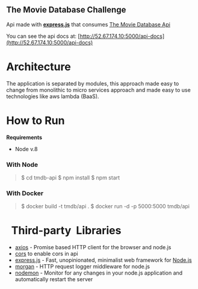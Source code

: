 ## The Movie Database Challenge
Api made with **[express.js](https://github.com/expressjs/express)** that consumes [The Movie Database Api](https://www.themoviedb.org/documentation/api)

You can see the api docs  at: [http://52.67.174.10:5000/api-docs](http://52.67.174.10:5000/api-docs)

# Architecture
The application is separated by modules, this approach made easy to change from monolithic to micro services approach and made easy to use technologies like aws lambda (BaaS).

# How to Run

**Requirements**
 - Node  v.8

### With Node
> $ cd tmdb-api
> $ npm install 
> $ npm start

### With Docker

> $ docker build -t tmdb/api .
> $ docker run -d -p 5000:5000 tmdb/api

# ​ ​ Third-party​ ​ Libraries

 - [axios](https://github.com/axios/axios)  - Promise based HTTP client for the browser and node.js
 - [cors](https://github.com/expressjs/cors) to enable cors in api
 - [express.js](https://github.com/expressjs/express)  - Fast, unopinionated, minimalist web framework for [Node.js](https://nodejs.org/en/)
 - [morgan](https://github.com/expressjs/morgan) - HTTP request logger middleware for node.js
- [nodemon](https://github.com/remy/nodemon/) - Monitor for any changes in your node.js application and automatically restart the server
